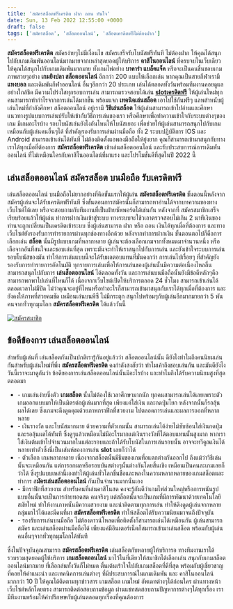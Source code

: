 ```yaml
---
title: 'สมัครสล็อตฟรีเครดิต ฝาก ถอน ทันใจ'
date: Sun, 13 Feb 2022 12:55:00 +0000
draft: false
tags: ['สมัครสล็อต', 'สล็อตออนไลน์', 'สล็อตเครดิตฟรีไม่ต้องฝาก']
---
```


**สมัครสล็อตฟรีเครดิต** สมัครง่ายๆไม่มีเงื่อนไข สมัครเสร็จรับโบนัสฟรีทันที ไม่ต้องฝาก ให้คุณได้สนุกไปกับเกมเดิมพันออนไลน์มากมายจากเหล่าสุดยอดผู้ให้บริการ **คาสิโนออนไลน์** ที่ครบจบในเว็บเดียว ให้คุณได้สนุกไปกับเกมเดิมพันมากมาย ทั้งเกมไพ่อย่าง **บาคาร่า แบล็คแจ็ค** หรือจะเป็นคนชื่นชอบเกมภาพสวยๆอย่าง **เกมยิงปลา สล็อตออนไลน์** อีกกว่า 200 แบบให้เลือกเล่น หากคุณเป็นสายกีฬาเรามี **แทงบอล** และเดิมพันกีฬาออนไลน์ อื่นๆอีกกว่า 20 ประเภท เล่นได้ตลอดทั้งวันพร้อมทีมงานคอยดูแลอย่างใกล้ชิด มีความโปร่งใสทุกรอบการเล่น สามารถตรวจสอบได้เล่น [**slotเครดิตฟรี**](/slotเครดิตฟรี/) ให้ผู้เล่นใหม่ทุกคนสามารถทำกำไรจากการเล่นได้มากขึ้น พร้อมแจก **เทคนิคเล่นสล็อต** เอาไปใช้กันฟรีๆ แลพสำหนับผู้เล่นใหม่ที่กำลังศึกษา สล็อตออนไลน์ อยู่เรามี **วิธีเล่นสล็อต** ให้ผู้เล่นสามารถเข้าไปอ่านและศึกษาแนวทางรูปแบบการเล่นปรับให้เข้ากับวิธีการเล่นของเรา หรือศึกษาเพื่อทำความเข้าใจกับระบบต่างๆของเกม มีเกมอะไรบ้าง รอบโบนัสเล่นยังไงอันไหนให้โบนัสเยอะ เพื่อช่วยให้ผู้เล่นสามารถสนุกไปกับเกมเหมือนกับผู้เล่นคนอื่นๆได้ ที่สำคัญรองรับการเล่นผ่านมือถือ ทั้ง 2 ระบบปฏิบัติการ IOS และ Android สามารถเข้าเล่นได้ทันที ไม่ต้องติดตั้งแอพลงมือถือให้ยุ่งยาก คุณก็สามารถเข้ามาสนุกกับทางเราได้ทุกเมื่อที่ต้องการ **สมัครสล็อตฟรีเครดิต** เข้าเล่นสล็อตออนไลน์ และรับประสบการณ์การเดิมพันออนไลน์ ที่ไม่เหมือนใครกับคาสิโนออนไลน์ที่มาแรง และโปรโมชั่นดีที่สุดในปี 2022 นี้

**เล่นสล็อตออนไลน์ สมัครสล็อต บนมือถือ รับเครดิตฟรี**
-----------------------------------------------------

เล่นสล็อตออนไลน์ บนมือถือไม่ยากอย่างที่คิดขั้นแรกให้ผู้เล่น **สมัครสล็อตฟรีเครดิต** ขั้นตอนนี้หลังจากสมัครผู้เล่นจะได้รับเครดิตฟรีทันที ซึ่งขั้นตอนการสมัครนั้นก็สามารถหาอ่านได้จากบทความของทางเว็บไซต์ได้เลย หรือจะสอบถามกับทีมงานที่เป็นฝ่ายซัพพอร์ตได้เช่นกัน หลังจากที่ สมัครสมาชิกเสร็จเรียบร้อยแล้วให้ผู้เล่น ทำการฝากเงินเข้าสู่ระบบ ทางระบบจะใช้วเลาตรวจสอบไม่เกิน 2 นาทีเงินของท่านจะถูกเปลี่ยนเป็นเครดิตเข้าระบบ ซึ่งผู้เล่นสามารถ ฝาก หรือ ถอน เงินได้ทุกเมื่อที่ต้องการ และทางเว็บไซต์ยังรองรับการทำรายการผ่านทุกช่องทางอีกด้วย หลังจากทำการฝากเงิน ขั้นตอนตอไปก็คือการเลือกเล่น **สล็อต** นั้นมีรูปแบบเกมที่หลากหลาย ผู้เล่นจะต้องเลือกเกมจากทั้งหมดมาจำนวนหนึ่ง หรือเลือจากอันที่สนใจและชอบเล่นที่สุด เพราะมันจะทำให้เราสนุกไปกับการเล่น และยังเข้าใจระบบการเล่นรอบโบนัสของมัน ทำให้การเล่นแบบนี้จะได้รับผลตอบแทนที่มั่นคงกว่า การเล่นไปเรื่อยๆ ที่สำคัญยังรองรับการทำรายการอัตโนมัติ ทุกรายการเล่นเพื่อให้การเล่นของผู้เล่นนั้นมีความต่อเนื่องไหลลื่น สามารถสนุกไปกับการ **เล่นส็อตออนไลน์** ได้ตลอดทั้งวัน และการเล่นบนมือถือนั้นยังมีข้อดีหลักๆคือ สามารถพกพาไปเล่นที่ไหนก็ได้ เนื่องจากเว็บไซต์เปิดให้บริการตลอด 24 ชั่วโมง สามารถเข้าเล่นได้ ตลอดเวลาไม่มีปิด ไม่ว่าคุณจะอยู่ที่ไหนหรือทำอะไรก็สามารถเข้ามาสนุกกับเราได้ทุกเมื่อที่ต้องการ และยังคงให้ภาพที่สวยคมชัด เหมือนเล่นบนพีซี ไม่มีกระตุก สนุกไปพร้อมๆกับผู้เล่นอีกมากมายกว่า 5 พันคนจากทั่วทุกมุมโลก **สมัครสล็อตฟรีเครดิต** ได้แล้ววันนี้

[![สมัครสมาชิก](register-button.png)](https://member.ufarec.com/register/?s=avfreex24;lang=th)

**ข้อดีข้องการ เล่นสล็อตออนไลน์**
---------------------------------

สำหรับผู้เล่นที่ เล่นสล็อตกันเป็นปกติเรารู้กันอยู่แล้วว่า สล็อตออนไลน์นั้น ดียังไงทำไมถึงคนนิยมเล่นกันสำหรับผู้เล่นใหม่ที่พึ่ง **สมัครสล็อตฟรีเครดิต** คงกำลังสงสัยว่า ทำไมเค้าถึงชอบเล่นกัน และมันดียังไงวันนี้เราจะมาดูกันว่า ข้อดีของการเล่นสล็อตออนไลน์นั้นมีอะไรบ้าง และทำไมถึงได้รับความนิยมสูงที่สุดตลอดมา

*   \- เกมเล่นง่ายซึ่งตัว **เกมสล็อต** นั้นไม่ต้องใช้เวลาศึกษามากนัก ทุกคนสามารถเล่นได้เลยเพราะตัวเกมออกแบบมาให้เป็นมิตรต่อผู้เล่นมากที่สุด เพียงแค่ใส่เงิน และกดปุ่มโยก หลังจากนั้นก็รอลุ้นผลได้เลย ซึ่งเกมจะดึงดูดคุณด้วยภาพกราฟิกที่สวยงาม ไปตลอดการเล่นและผลการออกที่หลากหลาย
*   \- เงินรางวัล และโบนัสมากมาย ด้วยความที่ตัวเกมนั้น สามารถเล่นได้ง่ายไม่ซับซ้อนใส่เงินกดปุ่มและรอลุ้นผลได้ทันที ซึ่งดูๆแล้วเหมือนไม่มีอะไรมากแต่เงินรางวัลที่ได้ตอบแทนนั้นสูงมาก หากเราใส่เงินต้นเข้าไปจำนวนมากในแต่ละรอบและถ้าได้รับโบนัสในการเล่นรอบนั้น อาจจะทวีคูณเงินได้หลายเท่าตัวซึ่งนี่เป็นเส่นห์ของการเล่น **slot** เลยก็ว่าได้
*   \- ตัวเลือก เกมหลากหลาย เนื่องจากสล็อตนั้นมีธีมของเกมที่อแตกต่างกันออกไป ถึงแม้ว่าวิธีเล่นนั้นจะเหมือนกัน แต่การอกผลหรือรอบบันสต่างๆนั้นต่างกันโดยสิ้นเชิง เหมือนเป็นคนละเกมเลยก็ว่าได้ ซึ่งรูปแบบเหล่านี้เองทำให้ผู้เล่นทั่วโลกชื่นชือและหลงในความหลากหลายของเกมสล็อตและทำการ ส**มัครเล่นสล็อตออนไลน์** กันเป็นจำนวนมากนั่นเอง
*   \- มีกราฟิกที่สวยงาม สำหรับคนที่เล่นคาสิโนสด คงจะรู้กันดีว่าเกมไพ่ส่วนใหญ่หรือการพนันรูปแบบอื่นนั้นจะเป็นการถ่ายทอดสด คนจริงๆ แต่สล็อตนั้นจะเป็นเกมที่มีการพัฒนาด้วยเทคโนโลยีสมัยใหม่ ทำให้งานภาพนั้นมีความสวยงาม และน่าติดตามทุกการเล่น ทำให้ดึงดูดผู้เล่นจากหลายกลุ่มมาไว้ได้และมีคนที่มา **สมัครสล็อตฟรีเครดิต** ทำให้สล็อตได้รับความนิยมมาจนถึงปัจจุบัน
*   \- รองรับการเล่นบนมือถือ ไม่ต้องดาวน์โหลดเพื่อติดตั้งก็สามารถเล่นได้เหมือนกัน ผู้เล่นสามารถสมัคร และเล่นสล็อตผ่านมือถือได้ เพียงแค่มีอินเตอร์เน็ตก็สมารถเข้ามาเล่นสล็อต พร้อมกับผู้เล่นคนอื่นๆจากทั่วทุกมุมโลกได้ทันที

ซึ่งในปัจจุบันคุณสามารถ **สมัครสล็อตฟรีเครดิต** เล่นสล็อตกับหลายผู้ให้บริการอ ทางทีมงานเราได้รวบรวมสุดยอดผู้ให้บริการ **เกมสล็อตออนไลน์** มาไว้ในที่เดียวให้สมาชิกได้เลือกเล่น สนุกกับเกมสล็อตออนไลน์มากมาย ที่เลือกล่นทั้งวันก็ไม่หมด ตื่นเต้นเร้าใจไปกับเกมสล็อตที่ดีที่สุด พร้อมกับผู้เชี่ยวชาญที่คอยให้คำแนะนำ และเทคนิคการเล่นต่างๆ ที่มีประสบการณ์ในเกมเดิมพัน และ คาสิโนออนไลน์ มากกว่า 10 ปี ให้คุณได้ติดตามทุกข่าวสาร เกมสล็อต เกมใหม่ อัพเดทต่างๆได้ก่อนใคร ผ่านทางหน้าเว็บไซต์หลักโดยตรง สามารถติดต่อสอบถามข้อมูล ผ่านแชทสดสอบถามปัญหาการต่างๆได้ทุกเรื่อง เรามีทีมงานพร้อมให้คำปรึกษษกับผู้เล่นตลอดทุกเรื่องที่คุณต้องการ